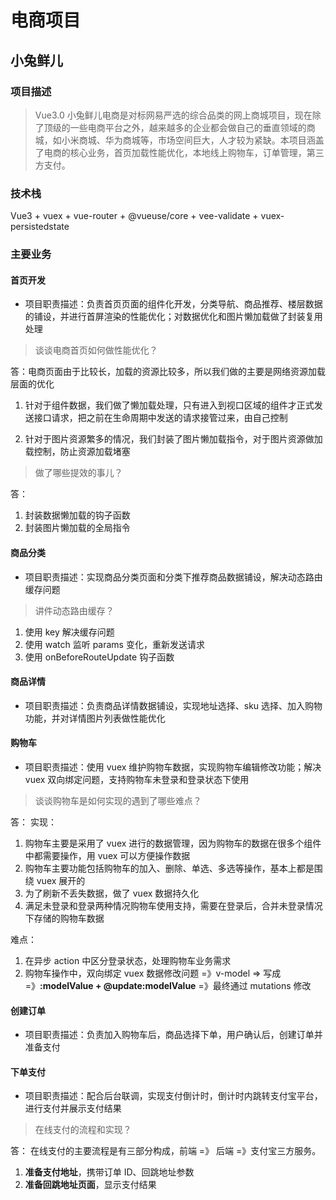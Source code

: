 # 电商项目

## 小兔鲜儿

### 项目描述

> Vue3.0 小兔鲜儿电商是对标网易严选的综合品类的网上商城项目，现在除了顶级的一些电商平台之外，越来越多的企业都会做自己的垂直领域的商城，如小米商城、华为商城等，市场空间巨大，人才较为紧缺。本项目涵盖了电商的核心业务，首页加载性能优化，本地线上购物车，订单管理，第三方支付。

### 技术栈

Vue3 + vuex + vue-router + @vueuse/core + vee-validate + vuex-persistedstate

### 主要业务

#### 首页开发

- 项目职责描述：负责首页页面的组件化开发，分类导航、商品推荐、楼层数据的铺设，并进行首屏渲染的性能优化；对数据优化和图片懒加载做了封装复用处理

> 谈谈电商首页如何做性能优化？

答：电商页面由于比较长，加载的资源比较多，所以我们做的主要是网络资源加载层面的优化

1. 针对于组件数据，我们做了懒加载处理，只有进入到视口区域的组件才正式发送接口请求，把之前在生命周期中发送的请求接管过来，由自己控制

2. 针对于图片资源繁多的情况，我们封装了图片懒加载指令，对于图片资源做加载控制，防止资源加载堵塞

> 做了哪些提效的事儿？

答：

1. 封装数据懒加载的钩子函数
1. 封装图片懒加载的全局指令

#### 商品分类

- 项目职责描述：实现商品分类页面和分类下推荐商品数据铺设，解决动态路由缓存问题

> 讲件动态路由缓存？

1. 使用 key 解决缓存问题
2. 使用 watch 监听 params 变化，重新发送请求
3. 使用 onBeforeRouteUpdate 钩子函数

#### 商品详情

- 项目职责描述：负责商品详情数据铺设，实现地址选择、sku 选择、加入购物功能，并对详情图片列表做性能优化

#### 购物车

- 项目职责描述：使用 vuex 维护购物车数据，实现购物车编辑修改功能；解决 vuex 双向绑定问题，支持购物车未登录和登录状态下使用

> 谈谈购物车是如何实现的遇到了哪些难点？

答：
实现：

1. 购物车主要是采用了 vuex 进行的数据管理，因为购物车的数据在很多个组件中都需要操作，用 vuex 可以方便操作数据
2. 购物车主要功能包括购物车的加入、删除、单选、多选等操作，基本上都是围绕 vuex 展开的
3. 为了刷新不丢失数据，做了 vuex 数据持久化
4. 满足未登录和登录两种情况购物车使用支持，需要在登录后，合并未登录情况下存储的购物车数据

难点：

1. 在异步 action 中区分登录状态，处理购物车业务需求
2. 购物车操作中，双向绑定 vuex 数据修改问题 =》v-model => 写成=》**:modelValue + @update:modelValue** =》最终通过 mutations 修改

#### 创建订单

- 项目职责描述：负责加入购物车后，商品选择下单，用户确认后，创建订单并准备支付

#### 下单支付

- 项目职责描述：配合后台联调，实现支付倒计时，倒计时内跳转支付宝平台，进行支付并展示支付结果

> 在线支付的流程和实现？

答： 在线支付的主要流程是有三部分构成，前端 =》 后端 =》支付宝三方服务。

1. **准备支付地址**，携带订单 ID、回跳地址参数
2. **准备回跳地址页面**，显示支付结果
